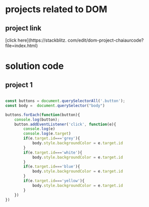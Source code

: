 # projects related to DOM

## project link
[click here](https://stackblitz.
com/edit/dom-project-chaiaurcode?
file=index.html)

# solution code

## project 1

```javascript

const buttons = document.querySelectorAll('.button');
const body =  document.querySelector("body")

buttons.forEach(function(button){
    console.log(button);
    button.addEventListener('click', function(e){
        console.log(e)
        console.log(e.target)
        if(e.target.id==='grey'){
            body.style.backgroundColor = e.target.id
        }
        if(e.target.id==='white'){
            body.style.backgroundColor = e.target.id
        }
        if(e.target.id==='blue'){
            body.style.backgroundColor = e.target.id
        }
        if(e.target.id==='yellow'){
            body.style.backgroundColor = e.target.id
        }
    })
})


```